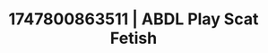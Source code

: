 ---
categories:
- Mindful JOI
- Soft lighting seduction
- NSFW AI art
- Spitroast
- Intimate POV
image: /assets/images/1747800863511.jpg
layout: post
seo:
  description: Featured content with high-quality Scat Fetish, ABDL Play. HD images
    available.
  keywords: Scat Fetish, ABDL Play
  og_image: /assets/images/1747800863511.jpg
  schema_type: VisualArtwork
tags:
- ABDL Play
- '#1747800863511'
- Scat Fetish
title: 1747800863511 | ABDL Play Scat Fetish
---